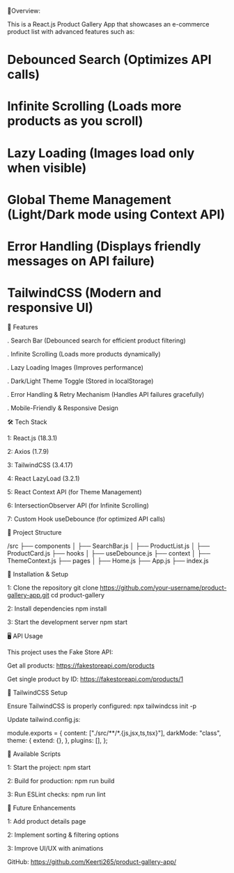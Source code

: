  📌Overview:

This is a React.js Product Gallery App that showcases an e-commerce product list with advanced features such as:

# Debounced Search (Optimizes API calls)
# Infinite Scrolling (Loads more products as you scroll)
# Lazy Loading (Images load only when visible)
# Global Theme Management (Light/Dark mode using Context API)
# Error Handling (Displays friendly messages on API failure)
# TailwindCSS (Modern and responsive UI)

🚀 Features

. Search Bar (Debounced search for efficient product filtering)

. Infinite Scrolling (Loads more products dynamically)

. Lazy Loading Images (Improves performance)

. Dark/Light Theme Toggle (Stored in localStorage)

. Error Handling & Retry Mechanism (Handles API failures gracefully)

. Mobile-Friendly & Responsive Design

🛠️ Tech Stack

1: React.js (18.3.1)

2: Axios (1.7.9)

3: TailwindCSS (3.4.17)

4: React LazyLoad (3.2.1)

5: React Context API (for Theme Management)

6: IntersectionObserver API (for Infinite Scrolling)

7: Custom Hook useDebounce (for optimized API calls)

📂 Project Structure

/src
  ├── components
  │   ├── SearchBar.js
  │   ├── ProductList.js
  │   ├── ProductCard.js
  ├── hooks
  │   ├── useDebounce.js
  ├── context
  │   ├── ThemeContext.js
  ├── pages
  │   ├── Home.js
  ├── App.js
  ├── index.js

  🔧 Installation & Setup

  1: Clone the repository
     git clone https://github.com/your-username/product-gallery-app.git
     cd product-gallery
  

  2: Install dependencies
     npm install


  3: Start the development server
     npm start


 🖥️ API Usage

  This project uses the Fake Store API:

  Get all products:  https://fakestoreapi.com/products

  Get single product by ID: https://fakestoreapi.com/products/1



🎨 TailwindCSS Setup

   Ensure TailwindCSS is properly configured:
   npx tailwindcss init -p

Update tailwind.config.js:

module.exports = {
  content: ["./src/**/*.{js,jsx,ts,tsx}"],
  darkMode: "class",
  theme: {
    extend: {},
  },
  plugins: [],
};


🔄 Available Scripts

1: Start the project: npm start

2: Build for production: npm run build

3: Run ESLint checks: npm run lint


📌 Future Enhancements

 1: Add product details page

 2: Implement sorting & filtering options

 3: Improve UI/UX with animations


GitHub:  https://github.com/Keerti265/product-gallery-app/

